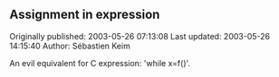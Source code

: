 ## Assignment in expression 
Originally published: 2003-05-26 07:13:08 
Last updated: 2003-05-26 14:15:40 
Author: Sébastien Keim 
 
An evil equivalent for C expression: 'while x=f()'.